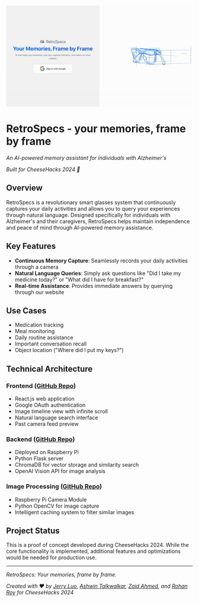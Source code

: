 <div align="center">
  <img src="./website.gif" alt="RetroSpecs Website" width="600"/>
</div>

# RetroSpecs - your memories, frame by frame
*An AI-powered memory assistant for individuals with Alzheimer's*

*Built for CheeseHacks 2024 🧀*

## Overview

RetroSpecs is a revolutionary smart glasses system that continuously captures your daily activities and allows you to query your experiences through natural language. Designed specifically for individuals with Alzheimer's and their caregivers, RetroSpecs helps maintain independence and peace of mind through AI-powered memory assistance.

## Key Features

- **Continuous Memory Capture**: Seamlessly records your daily activities through a camera
- **Natural Language Queries**: Simply ask questions like "Did I take my medicine today?" or "What did I have for breakfast?"
- **Real-time Assistance**: Provides immediate answers by querying through our website

## Use Cases

- Medication tracking
- Meal monitoring
- Daily routine assistance
- Important conversation recall
- Object location ("Where did I put my keys?")

## Technical Architecture

### Frontend ([GitHub Repo](https://github.com/RetroSpecs-Suite/RetroSpecs-Frontend))
- React.js web application
- Google OAuth authentication
- Image timeline view with infinite scroll
- Natural language search interface
- Past camera feed preview

### Backend ([GitHub Repo](https://github.com/RetroSpecs-Suite/RetroSpecs-Backend))
- Deployed on Raspberry Pi
- Python Flask server
- ChromaDB for vector storage and similarity search
- OpenAI Vision API for image analysis

### Image Processing ([GitHub Repo](https://github.com/RetroSpecs-Suite/RetroSpecs-Backend/tree/main/Raspberry-Pi))
- Raspberry Pi Camera Module
- Python OpenCV for image capture
- Intelligent caching system to filter similar images

## Project Status
This is a proof of concept developed during CheeseHacks 2024. While the core functionality is implemented, additional features and optimizations would be needed for production use.

---

*RetroSpecs: Your memories, frame by frame.*

*Created with ❤️ by [Jerry Luo](https://github.com/jerluo), [Ashwin Talkwalkar](https://github.com/Ashwin-T), [Zaid Ahmed](https://github.com/az8712), and [Rohan Roy](https://github.com/royr0614) for CheeseHacks 2024*
